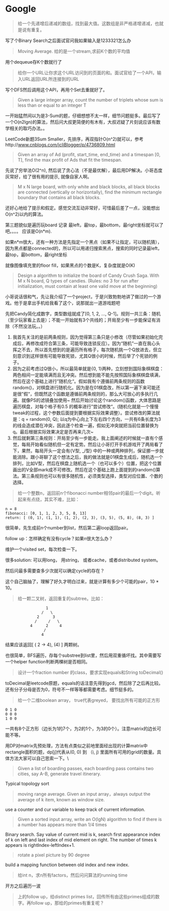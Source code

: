 # Google

> 给一个先递增后递减的数组，找到最大值。这数组是非严格递增递减，也就是说有重复。

写了个Binary Search之后面试官问我如果输入是1233321怎么办

> Moving Average. 给的是一个stream,求前K个数的平均值

用个dequeue存K个数就行了

> 给你一个URL让你求这个URL访问到的页面的和。面试官给了一个API，输入URL返回URL所连接到的URL

写个DFS然后调用这个API，再用个Set去重就好了。

> Given a large integer array, count the number of triplets whose sum is less than or equal to an integer T

一开始猛然间以为是3-Sum的题，仔细想想不太一样，细节问题挺多。最后写了一个O(n2lgn)的算法，然后问大叔更简便的有木有，大叔迟疑了片刻说应该有数学相关的取巧办法。。

LeetCode新题3Sum Smaller，先排序，再双指针O(n^2)就可以，参考http://www.cnblogs.com/jcliBlogger/p/4736809.html

> Given an array of Ad (profit, start_time, end_time) and a timespan [0, T], find the max profit of Ads that fit the timespan.

先说了穷举法O(2^n), 然后说了贪心法（不是最优解），最后用DP解决。小哥态度灰常好，给了很有用的提示, 就像自家人啊。

> M x N large board, with only white and black blocks, all black blocks are connected (vertically or horizontally), find the minimum rectangle boundary that contains all black blocks.

还好心地给了提示和假定。感觉交流互动非常好，可惜最后差了一点，没能想出O(n^2)以内的算法。

第三题貌似是遍历玩board 记录 最left，最top，最bottom，最right坐标就可以了吧。。。。 应该是O(n*m).

如果n*m很大，还有一种方法是先指定一个黑点（如果不让指定，可以随机猜），因为黑点都是connected的，所以可以用递归搜索黑点，搜索的同时记录最left，最top，最bottom，最right坐标

就像图像填充里的floor fill，如果黑点的个数是K，复杂度就是O(K)

> Design a algorithm to initialize the board of Candy Crush Saga. With M x N board, Q types of candies. (Rules: no 3 for run after initialization, must contain at least one valid move at the beginning)

小哥说话很和气，先让我介绍了一个project，于是兴致勃勃地讲了做过的一个游戏。他于是拿出手机给我看了这个，说那就出一道游戏题吧

先把Candy简化成数字，类型数组就成了[0, 1, 2, ..., Q-1]。规则一共三条：随机（至少玩家看上去是）；不能一开始就有3个共线的；开局至少有一步能保证有消除（不然没法玩。。）

1. 我首先关注的是前两条规则，因为觉得第三条只是小修改（尽管如果初始化完成后，再修改成符合第三条，可能导致连锁反应）。因为“随机”一直在我心头挥之不去，所以首先想到的是遍历所有格子，每次随机挑一个Q放进去，但立刻意识到这样很有可能导致死锁，尤其Q很小的时候，然后举了个死锁的例子。
2. 因为之前考虑过Q很小，所以最简单就是{0, 1}两种，立刻想到国际象棋棋盘：两色相间一定能填满而且无冲突。然后想到能不能先按照国际象棋棋盘填满，然后在这个基础上进行”随机化“。假如我有个遵循前两条规则的函数random()，对棋盘进行随机化。因为是在01棋盘改，所以第一遍下来可能还是很”假“，但既然这个函数是遵循前两条规则的，那么大可放心的多执行几遍。就像PS的滤镜叠加使用~ 然后开始讨论这个random()函数，大体思路是遍历棋盘，对每个格子有0.5 的概率进行”尝试修改“。(随机化就是一个慢慢tweak的过程，这个参数后面提到要根据实际效果调整）。尝试修改的算法就是：q = random(0, Q); 以q为中心向上下左右四个方向，一共有6条长度为3的线会造成潜在冲突，因此逐个检查一遍，假如无冲突就把当前位置替换为q。最后根据实际效果决定是否再来几次~
3. 然后就剩第三条规则：开局至少有一步能走。我上面阐述的时候就一直有个感觉，每局开始看似随机但一定有定势。然后让小哥打开手机游戏开了两局看了下，果然，每局开头一定会有{V型, _/型} 中的一种或两种排列，保证挪一步就能消除。跟小哥聊了这个想法之后，我的做法就是01棋盘生成后，随机选一个排列，比如V型，然后在棋盘上随机选一个（也可以多个）位置，把这个位置画出的V全部mark成不可修改。然后在这个基础上跑上面提到的random()算法。第三条规则也可以有很多随机性，必须类型选择，类型对应位置、个数的选择。

> 给一个整数n，返回前n个fibonacci number相邻pair的最后一个digit。听起来有点绕，其实不难，比如：

    n = 8
    fibonacci: [0, 1, 1, 2, 3, 5, 8, 13]
    return: [ (0, 1), (1, 1), (1, 2), (2, 3), (3, 5), (5, 8), (8, 3) ]

很简单，先生成前n个number到list，然后第二遍loop返回pair。

follow up：怎样确定有没有cycle？如果n很大怎么办？

维护一个visited set，每次检查一下。

很多solution: 可以用long， 用string， 或者cache，或者distributed system。

然后问最多需要查多少次就可以确定cycle的存在？

这个自己脑抽了，理解了好久才明白过来，就是计算有多少个可能的pair，10 * 10。

> 给一颗二叉树，返回重复的subtree。比如：

                      1
                    /   \
                  2      3
                 /     /   \
               4      2     4
                     /
                    4
                    
结果应该返回[ ( 2 -> 4), (4) ] 两颗树。

也很简单，BFS遍历，存每个substree到list里，然后用双重循坏找。其中需要写一个helper function判断两棵树是否相同。

> 设计一个fraction number 的class，要求实现equals和String toDecimal()

toDecimal是leetcode原题，equals的话注意先得到gcd，然后除了之后再比较。还有分子分母是否为0，符号不一样等等都需要考虑。细节挺多的。

> 给一个二维boolean array， true代表greyed， 要找出所有可能的正方形

    0 1 0
    0 0 0
    1 0 0

一共有8个正方形（边长为1的7个，为2的1个，为3的0个）。注意matrix的边长可能不等。

用DP对matrix先预处理，方法有点类似之前地里面经出现的计算matrix中rectangle面积的题，dp[j]代表从(0, 0) 到 （i, j) 里面所有可用的grid的数量。具体方法大家可以自己思索一下。\

> Given a list of boarding passes, each boarding pass contains two cities, say A-B, generate travel itinerary.  

Typical topology sort

> moving range average. Given an input array，always output the average of k item, known as window size.

use a counter and cur variable to keep track of current information.

> Given a sorted input array, write an O(lgN) algorithm to find if there is a number has appears more than 1/4 times

Binary search. Say value of current mid is k, search first appearance index of k on left and last index of mid element on right. The number of times k appears is rightIndex-leftIndex+1.

>  rotate a pixel picture by 90 degree

build a mapping function between old index and new index.

> 给int n，求n所有factors，然后问问算法的running time

开方之后遍历一波

> 上的follow up，给distinct primes list，回传所有由这些primes组成的数字。再follow up，那给的primes有重复呢？